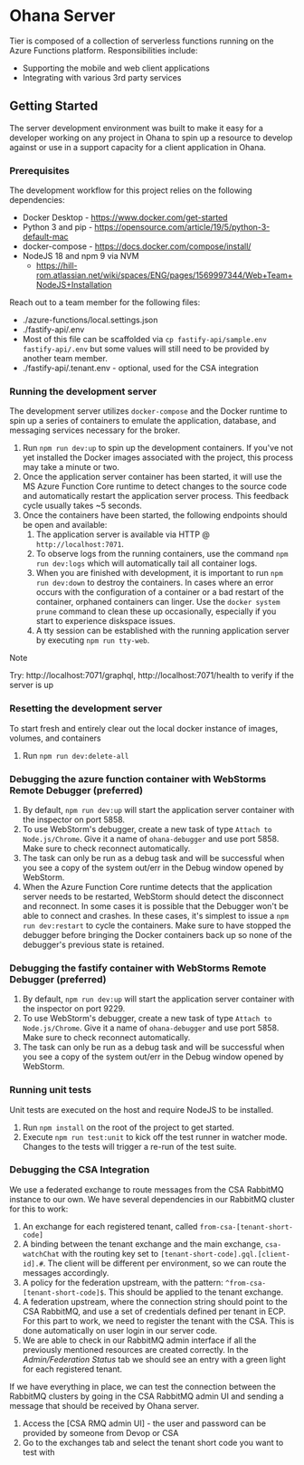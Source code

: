 # Ohana Server

Tier is composed of a collection of serverless functions running on the Azure Functions platform.
Responsibilities include:

-   Supporting the mobile and web client applications
-   Integrating with various 3rd party services

## Getting Started

The server development environment was built to make it easy for a developer working on any project in Ohana to spin up
a resource to develop against or use in a support capacity for a client application in Ohana.

### Prerequisites

The development workflow for this project relies on the following dependencies:

-   Docker Desktop - https://www.docker.com/get-started
-   Python 3 and pip - https://opensource.com/article/19/5/python-3-default-mac
-   docker-compose - https://docs.docker.com/compose/install/
-   NodeJS 18 and npm 9 via NVM
    -   https://hill-rom.atlassian.net/wiki/spaces/ENG/pages/1569997344/Web+Team+NodeJS+Installation

Reach out to a team member for the following files:

-   ./azure-functions/local.settings.json
-   ./fastify-api/.env
-   Most of this file can be scaffolded via `cp fastify-api/sample.env fastify-api/.env` but some values will still need
    to be provided by another team member.
-   ./fastify-api/.tenant.env - optional, used for the CSA integration

### Running the development server

The development server utilizes `docker-compose` and the Docker runtime to spin up a series of containers to emulate the
application, database, and messaging services necessary for the broker.

1. Run `npm run dev:up` to spin up the development containers. If you've not yet installed the Docker images associated
   with the project, this process may take a minute or two.
1. Once the application server container has been started, it will use the MS Azure Function Core runtime to detect
   changes to the source code and automatically restart the application server process. This feedback cycle usually
   takes ~5 seconds.
1. Once the containers have been started, the following endpoints should be open and available:
    1. The application server is available via HTTP @ `http://localhost:7071`.
    1. To observe logs from the running containers, use the command `npm run dev:logs` which will automatically tail all
       container logs.
    1. When you are finished with development, it is important to run `npm run dev:down` to destroy the containers. In
       cases where an error occurs with the configuration of a container or a bad restart of the container, orphaned
       containers can linger. Use the `docker system prune` command to clean these up occasionally, especially if you
       start to experience diskspace issues.
    1. A tty session can be established with the running application server by executing `npm run tty-web`.

> [!NOTE]  
> Try: http://localhost:7071/graphql, http://localhost:7071/health to verify if the server is up

### Resetting the development server

To start fresh and entirely clear out the local docker instance of images, volumes, and containers

1. Run `npm run dev:delete-all`

### Debugging the azure function container with WebStorms Remote Debugger (preferred)

1. By default, `npm run dev:up` will start the application server container with the inspector on port 5858.
2. To use WebStorm's debugger, create a new task of type `Attach to Node.js/Chrome`. Give it a name of `ohana-debugger`
   and use port 5858. Make sure to check reconnect automatically.
3. The task can only be run as a debug task and will be successful when you see a copy of the system out/err in the
   Debug window opened by WebStorm.
4. When the Azure Function Core runtime detects that the application server needs to be restarted, WebStorm should
   detect the disconnect and reconnect. In some cases it is possible that the Debugger won't be able to connect and
   crashes. In these cases, it's simplest to issue a `npm run dev:restart` to cycle the containers. Make sure to have
   stopped the debugger before bringing the Docker containers back up so none of the debugger's previous state is
   retained.

### Debugging the fastify container with WebStorms Remote Debugger (preferred)

1. By default, `npm run dev:up` will start the application server container with the inspector on port 9229.
2. To use WebStorm's debugger, create a new task of type `Attach to Node.js/Chrome`. Give it a name of `ohana-debugger`
   and use port 5858. Make sure to check reconnect automatically.
3. The task can only be run as a debug task and will be successful when you see a copy of the system out/err in the
   Debug window opened by WebStorm.

### Running unit tests

Unit tests are executed on the host and require NodeJS to be installed.

1. Run `npm install` on the root of the project to get started.
1. Execute `npm run test:unit` to kick off the test runner in watcher mode. Changes to the tests will trigger a re-run
   of the test suite.

### Debugging the CSA Integration

We use a federated exchange to route messages from the CSA RabbitMQ instance to our own. We have several dependencies in
our RabbitMQ cluster for this to work:

1. An exchange for each registered tenant, called `from-csa-[tenant-short-code]`
2. A binding between the tenant exchange and the main exchange, `csa-watchChat` with the routing key set
   to `[tenant-short-code].gql.[client-id].#`. The client will be different per environment, so we can route the
   messages accordingly.
3. A policy for the federation upstream, with the pattern: `^from-csa-[tenant-short-code]$`. This should be applied to
   the tenant exchange.
4. A federation upstream, where the connection string should point to the CSA RabbitMQ, and use a set of credentials
   defined per tenant in ECP. For this part to work, we need to register the tenant with the CSA. This is done
   automatically on user login in our server code.
5. We are able to check in our RabbitMQ admin interface if all the previously mentioned resources are created correctly.
   In the _Admin/Federation Status_ tab we should see an entry with a green light for each registered tenant.

If we have everything in place, we can test the connection between the RabbitMQ clusters by going in the CSA RabbitMQ
admin UI and sending a message that should be received by Ohana server.

1. Access the [CSA RMQ admin UI] - the user and password can be provided by
   someone from Devop or CSA
2. Go to the exchanges tab and select the tenant short code you want to test with
